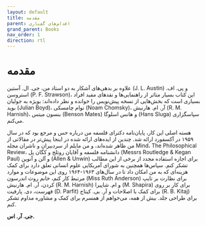 ```yaml
---
layout: default
title: مقدمه
parent: اقدام‌های گفتاری
grand_parent: Books
nav_order: 1
direction: rtl
---
```


# مقدمه
علاوه بر بدهی‌های آشکار به دو استاد من، جی. ال. آستین (J. L. Austin) و پی. اف. استروسن (P. F. Strawson)، این کتاب بسیار متاثر از راهنمایی‌ها و نقدهای مفید افراد بسیاری است که بخش‌هایی از نسخه پیش‌نویس را خوانده و نظر داده‌اند: بویژه به جولیان بوید (Julian Boyd)، نوام چامسکی (Noam Chomsky)، آر. ام. هارنیش (R. M. Harnish)، بنسون میتس (Benson Mates) و هانس اسلوگا (Hans Sluga) سپاسگزاری می‌کنم.

هسته اصلی این کار، پایان‌نامه دکترای فلسفه من درباره حس و مرجع بود که در سال ۱۹۵۹ در آکسفورد ارائه شد. چندین از ایده‌های ارائه شده در اینجا پیش‌تر در مقالاتی از من ظاهر شده‌اند، و من مایلم از سردبیران و ناشران مجله Mind، The Philosophical Review، دانشنامه فلسفه و آقایان روتلج و کگان پل (Messrs Routledge & Kegan Paul) و آلن و آنوین (Allen & Unwin) برای اجازه استفاده مجدد از برخی از این مطالب تشکر کنم. سپاس‌ها همچنین به شورای آمریکایی علوم انسانی تعلق دارد برای کمک هزینه‌ای که به من امکان داد تا در سال‌های ۱۹۶۳-۱۹۶۴ روی این موضوعات و موارد مرتبط کار کنم، خانم روث اندرسون (Miss Ruth Anderson) برای نظارت بر تایپ کردن، آر. ام. هارنیش (R. M. Harnish) و ام. شاپیرا (M. Shapira) برای کار بر روی فهرست، دی. پارفیت (D. Parfit) برای کمک با اصلاحات و آر. بی. کیتاج (R. B. Kitaj) برای طراحی جلد. بیش از همه، می‌خواهم از همسرم برای کمک و مشاوره مداوم تشکر کنم.

**جی. آر. اس.**
